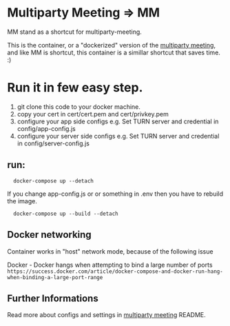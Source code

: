 # Multiparty Meeting => MM
MM stand as a shortcut for multiparty-meeting.

This is the container, or a "dockerized" version of the [multiparty meeting](https://github.com/havfo/multiparty-meeting),
and like MM is shortcut, this container is a simillar shortcut that saves time.
:)

# Run it in few easy step.
1. git clone this code to your docker machine.
2. copy your cert in cert/cert.pem and cert/privkey.pem
2. configure your app side configs
   e.g. Set TURN server and credential in config/app-config.js
3. configure your server side configs
   e.g. Set TURN server and credential in config/server-config.js

## run:

```
  docker-compose up --detach
```

If you change app-config.js or or something in .env then you have to rebuild the image.
```
  docker-compose up --build --detach
```

## Docker networking
Container works in "host" network mode, because of the following issue

Docker - Docker hangs when attempting to bind a large number of ports
`https://success.docker.com/article/docker-compose-and-docker-run-hang-when-binding-a-large-port-range`


## Further Informations 
Read more about configs and settings in [multiparty meeting](https://github.com/havfo/multiparty-meeting) README.
